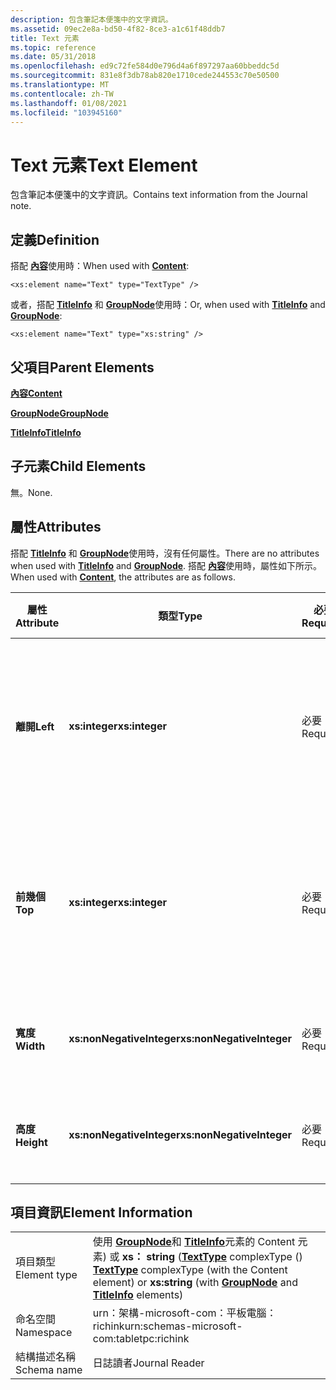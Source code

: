 ```yaml
---
description: 包含筆記本便箋中的文字資訊。
ms.assetid: 09ec2e8a-bd50-4f82-8ce3-a1c61f48ddb7
title: Text 元素
ms.topic: reference
ms.date: 05/31/2018
ms.openlocfilehash: ed9c72fe584d0e796d4a6f897297aa60bbeddc5d
ms.sourcegitcommit: 831e8f3db78ab820e1710cede244553c70e50500
ms.translationtype: MT
ms.contentlocale: zh-TW
ms.lasthandoff: 01/08/2021
ms.locfileid: "103945160"
---
```

# <a name="text-element"></a><span data-ttu-id="db53b-103">Text 元素</span><span class="sxs-lookup"><span data-stu-id="db53b-103">Text Element</span></span>

<span data-ttu-id="db53b-104">包含筆記本便箋中的文字資訊。</span><span class="sxs-lookup"><span data-stu-id="db53b-104">Contains text information from the Journal note.</span></span>

## <a name="definition"></a><span data-ttu-id="db53b-105">定義</span><span class="sxs-lookup"><span data-stu-id="db53b-105">Definition</span></span>

<span data-ttu-id="db53b-106">搭配 [**內容**](content-element--journal-reader.md)使用時：</span><span class="sxs-lookup"><span data-stu-id="db53b-106">When used with [**Content**](content-element--journal-reader.md):</span></span>

``` syntax
<xs:element name="Text" type="TextType" />
```

<span data-ttu-id="db53b-107">或者，搭配 [**TitleInfo**](titleinfo-element.md) 和 [**GroupNode**](groupnode-element.md)使用時：</span><span class="sxs-lookup"><span data-stu-id="db53b-107">Or, when used with [**TitleInfo**](titleinfo-element.md) and [**GroupNode**](groupnode-element.md):</span></span>

``` syntax
<xs:element name="Text" type="xs:string" />
```

## <a name="parent-elements"></a><span data-ttu-id="db53b-108">父項目</span><span class="sxs-lookup"><span data-stu-id="db53b-108">Parent Elements</span></span>

[<span data-ttu-id="db53b-109">**內容**</span><span class="sxs-lookup"><span data-stu-id="db53b-109">**Content**</span></span>](content-element--journal-reader.md)

[<span data-ttu-id="db53b-110">**GroupNode**</span><span class="sxs-lookup"><span data-stu-id="db53b-110">**GroupNode**</span></span>](groupnode-element.md)

[<span data-ttu-id="db53b-111">**TitleInfo**</span><span class="sxs-lookup"><span data-stu-id="db53b-111">**TitleInfo**</span></span>](titleinfo-element.md)

## <a name="child-elements"></a><span data-ttu-id="db53b-112">子元素</span><span class="sxs-lookup"><span data-stu-id="db53b-112">Child Elements</span></span>

<span data-ttu-id="db53b-113">無。</span><span class="sxs-lookup"><span data-stu-id="db53b-113">None.</span></span>

## <a name="attributes"></a><span data-ttu-id="db53b-114">屬性</span><span class="sxs-lookup"><span data-stu-id="db53b-114">Attributes</span></span>

<span data-ttu-id="db53b-115">搭配 [**TitleInfo**](titleinfo-element.md) 和 [**GroupNode**](groupnode-element.md)使用時，沒有任何屬性。</span><span class="sxs-lookup"><span data-stu-id="db53b-115">There are no attributes when used with [**TitleInfo**](titleinfo-element.md) and [**GroupNode**](groupnode-element.md).</span></span> <span data-ttu-id="db53b-116">搭配 [**內容**](content-element--journal-reader.md)使用時，屬性如下所示。</span><span class="sxs-lookup"><span data-stu-id="db53b-116">When used with [**Content**](content-element--journal-reader.md), the attributes are as follows.</span></span>



| <span data-ttu-id="db53b-117">屬性</span><span class="sxs-lookup"><span data-stu-id="db53b-117">Attribute</span></span>  | <span data-ttu-id="db53b-118">類型</span><span class="sxs-lookup"><span data-stu-id="db53b-118">Type</span></span>                      | <span data-ttu-id="db53b-119">必要</span><span class="sxs-lookup"><span data-stu-id="db53b-119">Required</span></span> | <span data-ttu-id="db53b-120">描述</span><span class="sxs-lookup"><span data-stu-id="db53b-120">Description</span></span>                                                                             | <span data-ttu-id="db53b-121">可能的值</span><span class="sxs-lookup"><span data-stu-id="db53b-121">Possible Values</span></span>           |
|------------|---------------------------|----------|-----------------------------------------------------------------------------------------|---------------------------|
| <span data-ttu-id="db53b-122">**離開**</span><span class="sxs-lookup"><span data-stu-id="db53b-122">**Left**</span></span>   | <span data-ttu-id="db53b-123">**xs:integer**</span><span class="sxs-lookup"><span data-stu-id="db53b-123">**xs:integer**</span></span>            | <span data-ttu-id="db53b-124">必要</span><span class="sxs-lookup"><span data-stu-id="db53b-124">Required</span></span> | <span data-ttu-id="db53b-125">從原點到專案之周框方塊中最左邊點的距離。</span><span class="sxs-lookup"><span data-stu-id="db53b-125">The distance from the origin to the leftmost point in the bounding box for the element.</span></span> | <span data-ttu-id="db53b-126">任何整數。</span><span class="sxs-lookup"><span data-stu-id="db53b-126">Any integer.</span></span>              |
| <span data-ttu-id="db53b-127">**前幾個**</span><span class="sxs-lookup"><span data-stu-id="db53b-127">**Top**</span></span>    | <span data-ttu-id="db53b-128">**xs:integer**</span><span class="sxs-lookup"><span data-stu-id="db53b-128">**xs:integer**</span></span>            | <span data-ttu-id="db53b-129">必要</span><span class="sxs-lookup"><span data-stu-id="db53b-129">Required</span></span> | <span data-ttu-id="db53b-130">從原點到專案之周框方塊中最上方點的距離。</span><span class="sxs-lookup"><span data-stu-id="db53b-130">The distance from the origin to the topmost point in the bounding box for the element.</span></span>  | <span data-ttu-id="db53b-131">任何整數。</span><span class="sxs-lookup"><span data-stu-id="db53b-131">Any integer.</span></span>              |
| <span data-ttu-id="db53b-132">**寬度**</span><span class="sxs-lookup"><span data-stu-id="db53b-132">**Width**</span></span>  | <span data-ttu-id="db53b-133">**xs:nonNegativeInteger**</span><span class="sxs-lookup"><span data-stu-id="db53b-133">**xs:nonNegativeInteger**</span></span> | <span data-ttu-id="db53b-134">必要</span><span class="sxs-lookup"><span data-stu-id="db53b-134">Required</span></span> | <span data-ttu-id="db53b-135">元素周框方塊的寬度。</span><span class="sxs-lookup"><span data-stu-id="db53b-135">The width of the bounding box for the element.</span></span>                                          | <span data-ttu-id="db53b-136">任何非負整數。</span><span class="sxs-lookup"><span data-stu-id="db53b-136">Any non-negative integer.</span></span> |
| <span data-ttu-id="db53b-137">**高度**</span><span class="sxs-lookup"><span data-stu-id="db53b-137">**Height**</span></span> | <span data-ttu-id="db53b-138">**xs:nonNegativeInteger**</span><span class="sxs-lookup"><span data-stu-id="db53b-138">**xs:nonNegativeInteger**</span></span> | <span data-ttu-id="db53b-139">必要</span><span class="sxs-lookup"><span data-stu-id="db53b-139">Required</span></span> | <span data-ttu-id="db53b-140">元素周框方塊的高度。</span><span class="sxs-lookup"><span data-stu-id="db53b-140">The height of the bounding box for the element.</span></span>                                         | <span data-ttu-id="db53b-141">任何非負整數。</span><span class="sxs-lookup"><span data-stu-id="db53b-141">Any non-negative integer.</span></span> |



 

## <a name="element-information"></a><span data-ttu-id="db53b-142">項目資訊</span><span class="sxs-lookup"><span data-stu-id="db53b-142">Element Information</span></span>



|              |                                                                                                                                                                                                     |
|--------------|-----------------------------------------------------------------------------------------------------------------------------------------------------------------------------------------------------|
| <span data-ttu-id="db53b-143">項目類型</span><span class="sxs-lookup"><span data-stu-id="db53b-143">Element type</span></span> | <span data-ttu-id="db53b-144">使用 [**GroupNode**](groupnode-element.md)和 [**TitleInfo**](titleinfo-element.md)元素的 Content 元素) 或 **xs： string** ([**TextType**](texttype-complex-type.md) complexType () </span><span class="sxs-lookup"><span data-stu-id="db53b-144">[**TextType**](texttype-complex-type.md) complexType (with the Content element) or **xs:string** (with [**GroupNode**](groupnode-element.md) and [**TitleInfo**](titleinfo-element.md) elements)</span></span> |
| <span data-ttu-id="db53b-145">命名空間</span><span class="sxs-lookup"><span data-stu-id="db53b-145">Namespace</span></span>    | <span data-ttu-id="db53b-146">urn：架構-microsoft-com：平板電腦： richink</span><span class="sxs-lookup"><span data-stu-id="db53b-146">urn:schemas-microsoft-com:tabletpc:richink</span></span><br/>                                                                                                                                               |
| <span data-ttu-id="db53b-147">結構描述名稱</span><span class="sxs-lookup"><span data-stu-id="db53b-147">Schema name</span></span>  | <span data-ttu-id="db53b-148">日誌讀者</span><span class="sxs-lookup"><span data-stu-id="db53b-148">Journal Reader</span></span><br/>                                                                                                                                                                           |



 

 

 




